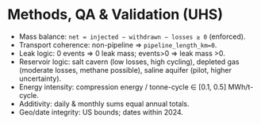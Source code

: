 # Methods, QA & Validation (UHS)

- Mass balance: `net = injected − withdrawn − losses ≥ 0` (enforced).
- Transport coherence: non-pipeline ⇒ `pipeline_length_km=0`.
- Leak logic: 0 events ⇒ 0 leak mass; events>0 ⇒ leak mass >0.
- Reservoir logic: salt cavern (low losses, high cycling), depleted gas (moderate losses, methane possible), saline aquifer (pilot, higher uncertainty).
- Energy intensity: compression energy / tonne-cycle ∈ [0.1, 0.5] MWh/t-cycle.
- Additivity: daily & monthly sums equal annual totals.
- Geo/date integrity: US bounds; dates within 2024.
